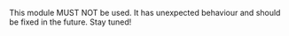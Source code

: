 This module MUST NOT be used. It has unexpected behaviour and should be fixed in the future. Stay tuned!
